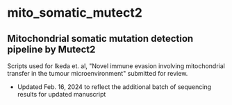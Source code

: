 # mito_somatic_mutect2
## Mitochondrial somatic mutation detection pipeline by Mutect2 

Scripts used for Ikeda et. al, "Novel immune evasion involving mitochondrial transfer in the tumour microenvironment" submitted for review.

* Updated Feb. 16, 2024 to reflect the additional batch of sequencing results for updated manuscript